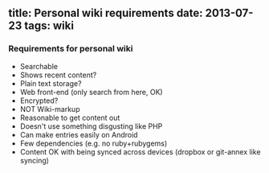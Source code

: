 title: Personal wiki requirements
date: 2013-07-23
tags: wiki
----------------------

### Requirements for personal wiki

* Searchable
* Shows recent content?
* Plain text storage?
* Web front-end (only search from here, OK)
* Encrypted?
* NOT Wiki-markup
* Reasonable to get content out
* Doesn't use something disgusting like PHP
* Can make entries easily on Android
* Few dependencies (e.g. no ruby+rubygems)
* Content OK with being synced across devices (dropbox or git-annex like syncing)
